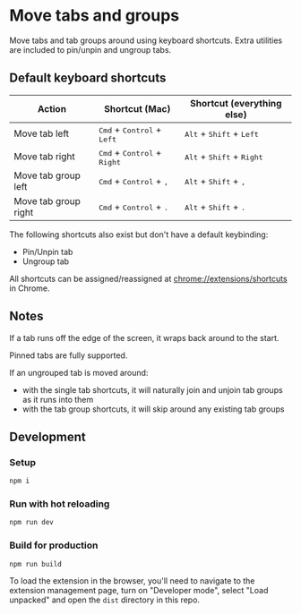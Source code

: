# Move tabs and groups

Move tabs and tab groups around using keyboard shortcuts. Extra utilities are
included to pin/unpin and ungroup tabs.

## Default keyboard shortcuts

| Action               | Shortcut (Mac)                                         | Shortcut (everything else)                           |
| -------------------- | ------------------------------------------------------ | ---------------------------------------------------- |
| Move tab left        | <kbd>Cmd</kbd> + <kbd>Control</kbd> + <kbd>Left</kbd>  | <kbd>Alt</kbd> + <kbd>Shift</kbd> + <kbd>Left</kbd>  |
| Move tab right       | <kbd>Cmd</kbd> + <kbd>Control</kbd> + <kbd>Right</kbd> | <kbd>Alt</kbd> + <kbd>Shift</kbd> + <kbd>Right</kbd> |
| Move tab group left  | <kbd>Cmd</kbd> + <kbd>Control</kbd> + <kbd>,</kbd>     | <kbd>Alt</kbd> + <kbd>Shift</kbd> + <kbd>,</kbd>     |
| Move tab group right | <kbd>Cmd</kbd> + <kbd>Control</kbd> + <kbd>.</kbd>     | <kbd>Alt</kbd> + <kbd>Shift</kbd> + <kbd>.</kbd>     |

The following shortcuts also exist but don't have a default keybinding:

- Pin/Unpin tab
- Ungroup tab

All shortcuts can be assigned/reassigned at
[chrome://extensions/shortcuts](chrome://extensions/shortcuts) in Chrome.

## Notes

If a tab runs off the edge of the screen, it wraps back around to the start.

Pinned tabs are fully supported.

If an ungrouped tab is moved around:

- with the single tab shortcuts, it will naturally join and unjoin tab groups as
  it runs into them
- with the tab group shortcuts, it will skip around any existing tab groups

## Development

### Setup

```sh
npm i
```

### Run with hot reloading

```sh
npm run dev
```

### Build for production

```sh
npm run build
```

To load the extension in the browser, you'll need to navigate to the extension
management page, turn on "Developer mode", select "Load unpacked" and open the
`dist` directory in this repo.
